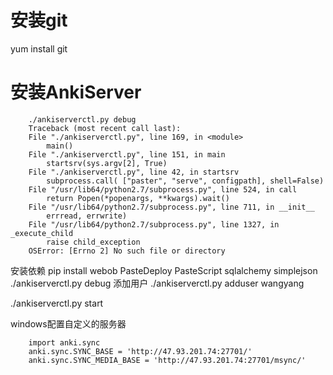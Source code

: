 # 安装git
yum install git

# 安装AnkiServer
```
    ./ankiserverctl.py debug
    Traceback (most recent call last):
    File "./ankiserverctl.py", line 169, in <module>
        main()
    File "./ankiserverctl.py", line 151, in main
        startsrv(sys.argv[2], True)
    File "./ankiserverctl.py", line 42, in startsrv
        subprocess.call( ["paster", "serve", configpath], shell=False)
    File "/usr/lib64/python2.7/subprocess.py", line 524, in call
        return Popen(*popenargs, **kwargs).wait()
    File "/usr/lib64/python2.7/subprocess.py", line 711, in __init__
        errread, errwrite)
    File "/usr/lib64/python2.7/subprocess.py", line 1327, in _execute_child
        raise child_exception
    OSError: [Errno 2] No such file or directory
```
安装依赖
pip install webob PasteDeploy PasteScript sqlalchemy simplejson
./ankiserverctl.py debug
添加用户
./ankiserverctl.py adduser wangyang

./ankiserverctl.py start

windows配置自定义的服务器

```
    import anki.sync
    anki.sync.SYNC_BASE = 'http://47.93.201.74:27701/'
    anki.sync.SYNC_MEDIA_BASE = 'http://47.93.201.74:27701/msync/'
```


